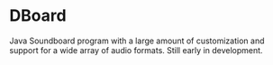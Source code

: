 DBoard
======

Java Soundboard program with a large amount of customization and support for a wide array of audio formats. Still early in development.
